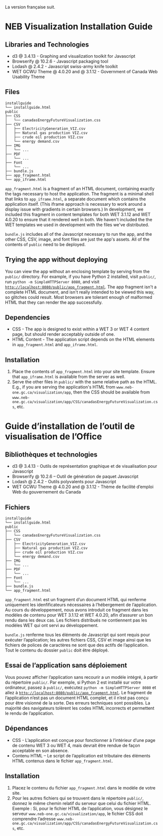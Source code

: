 La version française suit.

NEB Visualization Installation Guide
====================================


## Libraries and Technologies
* d3 @ 3.4.13 - Graphing and visualization toolkit for Javascript
* Browserify @ 10.2.6 - Javascript packaging tool
* Lodash @ 2.4.2 - Javascript swiss-army knife toolkit
* WET GCWU Theme @ 4.0.20 and @ 3.1.12 - Government of Canada Web Usability Theme

## Files
```
installguide
└── installguide.html
public
├── CSS
│   └── canadasEnergyFutureVisualization.css
├── CSV
│   ├── ElectricityGeneration_VIZ.csv
│   ├── Natural gas production VIZ.csv
│   ├── crude oil production VIZ.csv
│   └── energy demand.csv
├── IMG
│   └── ...
├── PDF
│   └── ...
├── Font
│   └── ...
├── bundle.js
├── app_fragment.html
└── app_iframe.html
```

`app_fragment.html` is a fragment of an HTML document, containing exactly the tags necessary to host the application. The fragment is a minimal shell that links to `app_iframe.html`, a separate document which contains the application itself. (This iframe approach is necessary to work around a display issue with gradients in certain browsers.) In development, we included this fragment in content templates for both WET 3.1.12 and WET 4.0.20 to ensure that it rendered well in both. We haven't included the the WET templates we used in development with the files we've distributed. 

`bundle.js` includes all of the Javascript necessary to run the app, and the other CSS, CSV, image, and font files are just the app's assets. All of the contents of `public` need to be deployed. 

## Trying the app without deploying
You can view the app without an enclosing template by serving from the `public/` directory. For example, if you have Python 2 installed, visit `public/`, run `python -m SimpleHTTPServer 8080`, and visit [`http://localhost:8080/public/app_fragment.html`](http://localhost:8080/public/app_fragment.html). The app fragment isn't a complete HTML document, and isn't really intended to be viewed this way, so glitches could result. Most browsers are tolerant enough of malformed HTML that they can render the app successfully. 

## Dependencies
* CSS - The app is designed to exist within a WET 3 or WET 4 content page, but should render acceptably outside of one. 
* HTML Content - The application script depends on the HTML elements in `app_fragment.html` and `app_iframe.html`. 

## Installation 
1. Place the contents of `app_fragment.html` into your site template. Ensure that `app_iframe.html` is available from the server as well. 
2. Serve the other files in `public/` with the same relative path as the HTML. E.g., if you are serving the application's HTML from `www.neb-one.gc.ca/visualization/app`, then the CSS should be available from `www.neb-one.gc.ca/visualization/app/CSS/canadasEnergyFutureVisualization.css`, etc. 


Guide d’installation de l’outil de visualisation de l’Office
====================================


## Bibliothèques et technologies
* d3 @ 3.4.13 - Outils de représentation graphique et de visualisation pour Javascript
* Browserify @ 10.2.6 – Outil de génération de paquet Javascript
* Lodash @ 2.4.2 - Outils polyvalents pour Javascript
* WET GCWU Theme @ 4.0.20 and @ 3.1.12 - Thème de facilité d’emploi Web du gouvernement du Canada

## Fichiers
```
installguide
└── installguide.html
public
├── CSS
│   └── canadasEnergyFutureVisualization.css
├── CSV
│   ├── ElectricityGeneration_VIZ.csv
│   ├── Natural gas production VIZ.csv
│   ├── crude oil production VIZ.csv
│   └── energy demand.csv
├── IMG
│   └── ...
├── PDF
│   └── ...
├── Font
│   └── ...
├── bundle.js
└── app_fragment.html
```

`app_fragment.html` est un fragment d’un document HTML qui renferme uniquement les idenfificateurs nécessaires à l’hébergement de l’application. Au cours du développement, nous avons introduit ce fragment dans les modèles de contenu pour WET 3.1.12 et WET 4.0.20, afin d’assurer un bon rendu dans les deux cas. Les fichiers distribués ne contiennent pas les modèles WET qui ont servi au développement. 

`bundle.js` renferme tous les éléments de Javascript qui sont requis pour exécuter l’application; les autres fichiers CSS, CSV et image ainsi que les fichiers de polices de caractères ne sont que des actifs de l’application. Tout le contenu du dossier `public` doit être déployé. 

## Essai de l’application sans déploiement
Vous pouvez afficher l’application sans recourir a un modèle intégré, à partir du répertoire `public/`. Par exemple, si Python 2 est installé sur votre ordinateur, passez à `public/`, exécutez `python -m SimpleHTTPServer 8080` et allez à [`http://localhost:8080/public/app_fragment.html`](http://localhost:8080/public/app_fragment.html). Le fragment de l’application n’est pas un document HTML complet, et il n’est pas conçu pour être visionné de la sorte. Des erreurs techniques sont possibles. La majorité des navigateurs tolèrent les codes HTML incorrects et permettent le rendu de l’application. 

## Dépendances
* CSS - L’application est conçue pour fonctionner à l’intérieur d’une page de contenu WET 3 ou WET 4, mais devrait être rendue de façon acceptable en son absence. 
* Contenu HTML – Le script de l’application est tributaire des éléments HTML contenus dans le fichier `app_fragment.html`.

## Installation 
1. Placez le contenu du fichier `app_fragment.html` dans le modèle de votre site. 
2. Pour les autres fichiers qui se trouvent dans le répertoire `public/`, donnez le même chemin relatif du serveur que celui du fichier HTML. Exemple : Si, pour le fichier HTML de l’application, vous désignez le serveur `www.neb-one.gc.ca/visualization/app`, le fichier CSS doit comprendre l’adresse `www.neb-one.gc.ca/visualization/app/CSS/canadasEnergyFutureVisualization.css`, etc. 


